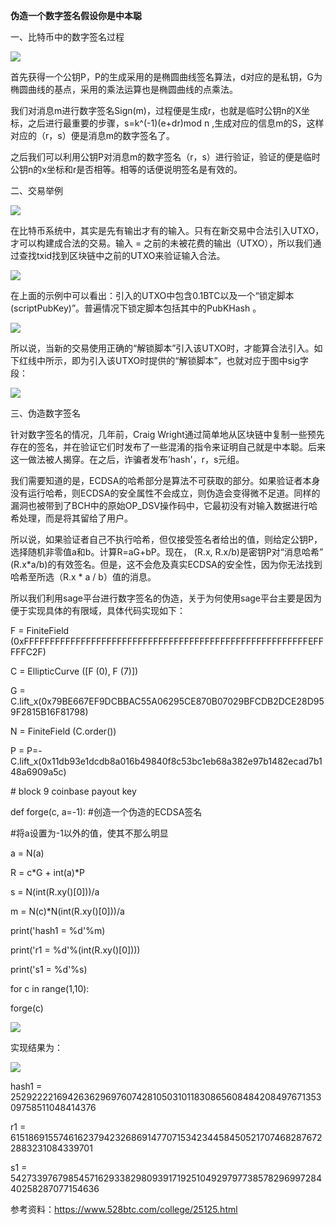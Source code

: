 **伪造一个数字签名假设你是中本聪**

一、比特币中的数字签名过程

![](media/71a437709b07ce03a85ecde49b9ec3ec.png)

首先获得一个公钥P，P的生成采用的是椭圆曲线签名算法，d对应的是私钥，G为椭圆曲线的基点，采用的乘法运算也是椭圆曲线的点乘法。

我们对消息m进行数字签名Sign(m)，过程便是生成r，也就是临时公钥n的X坐标，之后进行最重要的步骤，s=k\^(-1)(e+dr)mod n ,生成对应的信息m的S，这样对应的（r，s）便是消息m的数字签名了。

之后我们可以利用公钥P对消息m的数字签名（r，s）进行验证，验证的便是临时公钥n的x坐标和r是否相等。相等的话便说明签名是有效的。

二、交易举例

![](media/f0291c4e5c8a1b4d0dc2c2be2774656d.png)

在比特币系统中，其实是先有输出才有的输入。只有在新交易中合法引入UTXO，才可以构建成合法的交易。输入 = 之前的未被花费的输出（UTXO），所以我们通过查找txid找到区块链中之前的UTXO来验证输入合法。

![](media/9961bad5c8350ff8f445c9f9773607b0.png)

在上面的示例中可以看出：引入的UTXO中包含0.1BTC以及一个“锁定脚本(scriptPubKey)”。普遍情况下锁定脚本包括其中的PubKHash 。

![](media/f1032dc41288b75755de6e800cfbc9e2.png)

所以说，当新的交易使用正确的“解锁脚本”引入该UTXO时，才能算合法引入。如下红线中所示，即为引入该UTXO时提供的“解锁脚本”，也就对应于图中sig字段：

![](media/c47a102f1435d21a7e0c232439a87e0b.png)

三、伪造数字签名

针对数字签名的情况，几年前，Craig Wright通过简单地从区块链中复制一些预先存在的签名，并在验证它们时发布了一些混淆的指令来证明自己就是中本聪。后来这一做法被人揭穿。在之后，诈骗者发布’hash'，r，s元组。

我们需要知道的是，ECDSA的哈希部分是算法不可获取的部分。如果验证者本身没有运行哈希，则ECDSA的安全属性不会成立，则伪造会变得微不足道。同样的漏洞也被带到了BCH中的原始OP_DSV操作码中，它最初没有对输入数据进行哈希处理，而是将其留给了用户。

所以说，如果验证者自己不执行哈希，但仅接受签名者给出的值，则给定公钥P，选择随机非零值a和b。计算R=aG+bP。现在， (R.x, R.x/b)是密钥P对“消息哈希” (R.x\*a/b)的有效签名。但是，这不会危及真实ECDSA的安全性，因为你无法找到哈希至所选（R.x \* a / b）值的消息。

所以我们利用sage平台进行数字签名的伪造，关于为何使用sage平台主要是因为便于实现具体的有限域，具体代码实现如下：

F = FiniteField (0xFFFFFFFFFFFFFFFFFFFFFFFFFFFFFFFFFFFFFFFFFFFFFFFFFFFFFFFEFFFFFC2F)

C = EllipticCurve ([F (0), F (7)])

G = C.lift_x(0x79BE667EF9DCBBAC55A06295CE870B07029BFCDB2DCE28D959F2815B16F81798)

N = FiniteField (C.order())

P = P=-C.lift_x(0x11db93e1dcdb8a016b49840f8c53bc1eb68a382e97b1482ecad7b148a6909a5c)

\# block 9 coinbase payout key

def forge(c, a=-1): \#创造一个伪造的ECDSA签名

\#将a设置为-1以外的值，使其不那么明显

a = N(a)

R = c\*G + int(a)\*P

s = N(int(R.xy()[0]))/a

m = N(c)\*N(int(R.xy()[0]))/a

print('hash1 = %d'%m)

print('r1 = %d'%(int(R.xy()[0])))

print('s1 = %d'%s)

for c in range(1,10):

forge(c)

![](media/c62b19a1f74d2f09525f20d1e93fd642.png)

实现结果为：

![](media/3cb0de7f0ce58f1c432836204f91abcd.png)

hash1 = 25292222169426362969760742810503101183086560848420849767135309758511048414376

r1 = 61518691557461623794232686914770715342344584505217074682876722883231084339701

s1 = 54273397679854571629338298093917192510492979773857829699728440258287077154636

参考资料：https://www.528btc.com/college/25125.html
